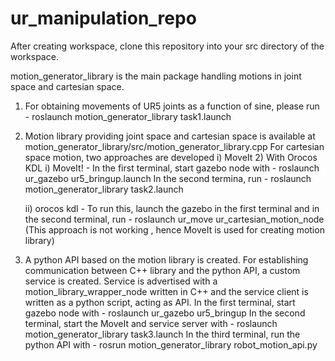 # ur_manipulation_repo

After creating workspace, clone this repository into your src directory of the workspace.

motion_generator_library is the main package handling motions in joint space and cartesian space.

1) For obtaining movements of UR5 joints as a function of sine, please run - 
   roslaunch motion_generator_library task1.launch

2) Motion library providing joint space and cartesian space is available at motion_generator_library/src/motion_generator_library.cpp
   For cartesian space motion, two approaches are developed i) MoveIt 2) With Orocos KDL
   i) MoveIt! - In the first terminal, start gazebo node with - roslaunch ur_gazebo ur5_bringup.launch
                In the second termina, run - roslaunch motion_generator_library task2.launch

   ii) orocos kdl - To run this, launch the gazebo in the first terminal and in the second terminal, run - roslaunch ur_move ur_cartesian_motion_node
                     (This approach is not working , hence MoveIt is used for creating motion library)

3) A python API based on the motion library is created. For establishing communication between C++ library and the python API, a custom service is created.
   Service is advertised with a motion_library_wrapper_node written in C++ and the service client is written as a python script, acting as API.
   In the first terminal, start gazebo node with - roslaunch ur_gazebo ur5_bringup
   In the second terminal, start the MoveIt and service server with - roslaunch motion_generator_library task3.launch
   In the third terminal, run the python API with - rosrun motion_generator_library robot_motion_api.py
        
